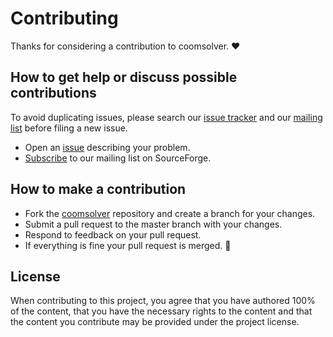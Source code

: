 # Contributing

Thanks for considering a contribution to coomsolver. ❤️

## How to get help or discuss possible contributions

To avoid duplicating issues, please search our [issue tracker][issues] and our
[mailing list][mailing_list] before filing a new issue.

- Open an [issue][new_issue] describing your problem.
- [Subscribe] to our mailing list on SourceForge.

## How to make a contribution

- Fork the [coomsolver][project_url] repository and create a branch for your
  changes.
- Submit a pull request to the master branch with your changes.
- Respond to feedback on your pull request.
- If everything is fine your pull request is merged. 🥳

## License

When contributing to this project, you agree that you have authored 100% of the
content, that you have the necessary rights to the content and that the content
you contribute may be provided under the project license.

[issues]: https://github.com/krr-up/coom-solver.git/issues/
[mailing_list]: https://sourceforge.net/p/potassco/mailman/potassco-users/
[new_issue]: https://github.com/krr-up/coom-solver.git/issues/new/
[project_url]: https://github.com/krr-up/coom-solver.git/
[subscribe]: https://sourceforge.net/projects/potassco/lists/potassco-users/
